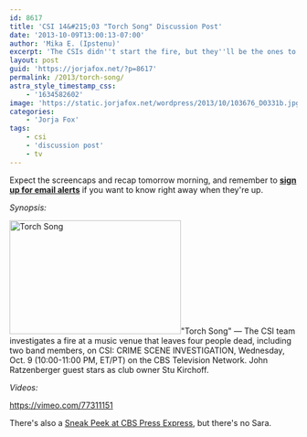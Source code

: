 ```yaml
---
id: 8617
title: 'CSI 14&#215;03 "Torch Song" Discussion Post'
date: '2013-10-09T13:00:13-07:00'
author: 'Mika E. (Ipstenu)'
excerpt: 'The CSIs didn''t start the fire, but they''ll be the ones to solve who did on tonight''s episode of #CSI.'
layout: post
guid: 'https://jorjafox.net/?p=8617'
permalink: /2013/torch-song/
astra_style_timestamp_css:
    - '1634582602'
image: 'https://static.jorjafox.net/wordpress/2013/10/103676_D0331b.jpg'
categories:
    - 'Jorja Fox'
tags:
    - csi
    - 'discussion post'
    - tv
---
```


Expect the screencaps and recap tomorrow morning, and remember to **<a title="Updates" href="https://jorjafox.net/updates/">sign up for email alerts</a>** if you want to know right away when they're up.

_Synopsis:_

<img class="alignright size-medium wp-image-8618" alt="Torch Song" src="//static.jorjafox.net/wordpress/2013/10/103676_D0331b.jpg" width="300" height="199" />"Torch Song" — The CSI team investigates a fire at a music venue that leaves four people dead, including two band members, on CSI: CRIME SCENE INVESTIGATION, Wednesday, Oct. 9 (10:00-11:00 PM, ET/PT) on the CBS Television Network. John Ratzenberger guest stars as club owner Stu Kirchoff.

_Videos:_

https://vimeo.com/77311151

There's also a <a href="http://www.cbspressexpress.com/cbs-entertainment/shows/csi-crime-scene-investigation/video/?episode=2594">Sneak Peek at CBS Press Express</a>, but there's no Sara.
